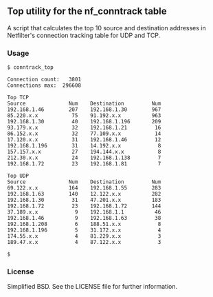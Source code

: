 ## Top utility for the nf_conntrack table

A script that calculates the top 10 source and destination addresses in Netfilter's connection tracking table for UDP and TCP.


### Usage

```
$ conntrack_top

Connection count:   3801
Connections max:  296608

Top TCP
Source              Num    Destination         Num
192.168.1.46        207    192.168.1.30        967
85.220.x.x           75    91.192.x.x          963
192.168.1.30         40    192.168.1.196       209
93.179.x.x           32    192.168.1.21         16
86.152.x.x           32    77.109.x.x           14
17.120.x.x           31    192.168.1.46         12
192.168.1.196        31    14.192.x.x            8
157.157.x.x          27    194.144.x.x           8
212.30.x.x           24    192.168.1.138         7
192.168.1.72         23    192.168.1.81          7

Top UDP
Source              Num    Destination         Num
69.122.x.x          164    192.168.1.55        283
192.168.1.63        140    12.122.x.x          282
192.168.1.30         31    47.201.x.x          183
192.168.1.72         23    192.168.1.72        144
37.189.x.x            9    192.168.1.1          46
192.168.1.46          9    192.168.1.63         38
192.168.1.208         6    188.51.x.x            8
192.168.1.196         5    31.172.x.x            4
174.55.x.x            4    81.229.x.x            3
189.47.x.x            4    87.122.x.x            3

$
```


### License

Simplified BSD. See the LICENSE file for further information.
